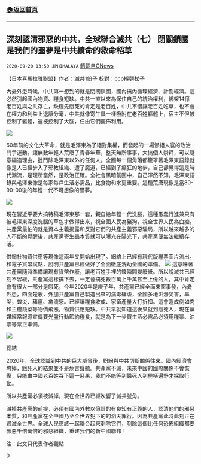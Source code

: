 ###  [:house:返回首頁](https://github.com/ourhimalayas/txt)
---

## 深刻認清邪惡的中共，全球聯合滅共（七） 閉關鎖國是我們的噩夢是中共續命的救命稻草
`2020-09-20 13:50 JPHIMALAYA` [轉載自GNews](https://gnews.org/zh-hant/371732/)

【日本喜馬拉雅聯盟】作者：滅共1份子 校對：ccp擀麵杖子

內憂外患時候，中共第一想到的就是閉關鎖國，國內搞內循環經濟、計劃經濟。這必然引起國內物資、糧食短缺。中共一直以來為保住自己的統治權利，綁架14億老百姓與之共存亡，缺糧先餓死的肯定是老百姓，中共不惜讓老百姓吃草，也不會在權力和利益上退讓分毫，中共就像寄生蟲一樣吸附在老百姓軀體上，宿主不但被控制了軀體，還被控制了大腦，任由它們擺佈利用。

![](https://s3.amazonaws.com/gnews-media-offload/wp-content/uploads/2020/09/20134142/2-41.png)

60年前的文化大革命，就是毛澤東為了絕對集權，而發起的一場慘絕人寰的政治鬥爭運動。讓無數年輕人荒廢了青春年華，整天無所事事，大搞個人崇拜，可以隨意編造理由，批鬥除毛澤東以外的任何人。全國每一個角落都籠罩著毛澤東語錄就像是人已經步入了邪教組織、遭了魔道，已經到了癲狂的地步，自己卻覺得這是時代潮流，是理所當然，是政治正確。全社會黑暗氛圍中，自己渾然不知。毛澤東語錄與毛澤東像是每家每戶生活必需品，比食物和水更重要。這種荒唐現像是當80-90-00後的年輕一代不可想像的噩夢。

![](https://s3.amazonaws.com/gnews-media-offload/wp-content/uploads/2020/09/20134308/3-41.png)

現在習近平要大搞特稿毛澤東那一套，親自給年輕一代洗腦，這種愚蠢行進兼只有被毛澤東深度洗腦的草包才做得出來，視全國人民為豬狗，視全世界人民為白痴。共產黨最怕的就是資本主義揭露和反對它們的共產主義邪惡騙局，所以越來越多的人不斷的覺醒後，共產黨寄生蟲本質就可以曝光在陽光下，共產黨便無法繼續存活。

供銷社物資供應等現像這兩年又開始出現了。網絡上已經有現代版糧票圖片流出。和電子貨幣試點，說明共產黨已經做好了全面徹底洗劫全國的準備。
![](https://s3.amazonaws.com/gnews-media-offload/wp-content/uploads/2020/09/20134340/4-28.png)
這意味著共產黨隨時準備讓現有貨幣作廢，讓老百姓手裡的錢瞬間變廢紙。所以說滅共已經刻不容緩，共產黨這樣搞下去，一定會搞死數百萬上千萬甚至上億的人，其中肯定會有很大一部分是餓死，今年2020年是庚子年，共產黨已經全面東窗事發，內憂外患，四面楚歌，外加共產黨自己製造出來的病毒肆虐，全國多地洪澇災害，旱災，蝗災、豬瘟、禽流感。已經讓糧食收成、家畜產量大打折扣。這會造成例如肉和主糧蔬菜等物價飛漲，物質供應短缺。中共早就知道這後果就到餓死人，現在黨媒經常報導宣傳要光盤行動節約糧食，就是為下一步買生活必需品必須用糧票、油票等票正準備。

![](https://s3.amazonaws.com/gnews-media-offload/wp-content/uploads/2020/09/20134445/5-18.png)

總結

2020年，全球認識到中共的巨大威脅後，紛紛與中共切斷關係往來。國內經濟會垮掉，餓死人的結果並不是危言聳聽。共產黨不滅，未來中國的國際關係不會恢復，只能由中國老百姓吞下這一惡果，我們不能等到餓死人到屍橫遍野才採取行動。

所以共產黨必須被滅掉，現在全世界已經吹響了滅共號角。

滅掉共產黨的前提，必須有國內外數以億計的有良知有正義的人，認清他們的邪惡本質，和共產黨在全中國乃至全世界犯下的的滔天罪行。因為共產黨此時此刻正在毀滅全世界。全球人民應該一起聯合起來剷除它們，剷除這個比任何恐怖組織都要邪惡千倍萬倍的邪惡組織，重建我們的新中國聯邦！

注：此文只代表作者觀點

0
